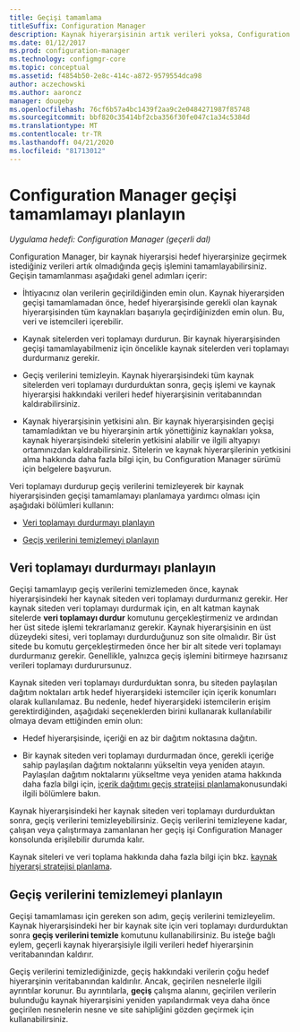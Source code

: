 ```yaml
---
title: Geçişi tamamlama
titleSuffix: Configuration Manager
description: Kaynak hiyerarşisinin artık verileri yoksa, Configuration Manager geçerli dal hedefi hiyerarşisine geçişi nasıl tamamlayacağınızı öğrenin.
ms.date: 01/12/2017
ms.prod: configuration-manager
ms.technology: configmgr-core
ms.topic: conceptual
ms.assetid: f4854b50-2e8c-414c-a872-9579554dca98
author: aczechowski
ms.author: aaroncz
manager: dougeby
ms.openlocfilehash: 76cf6b57a4bc1439f2aa9c2e0484271987f85748
ms.sourcegitcommit: bbf820c35414bf2cba356f30fe047c1a34c5384d
ms.translationtype: MT
ms.contentlocale: tr-TR
ms.lasthandoff: 04/21/2020
ms.locfileid: "81713012"
---
```

# <a name="plan-to-complete-migration-in-configuration-manager"></a>Configuration Manager geçişi tamamlamayı planlayın

*Uygulama hedefi: Configuration Manager (geçerli dal)*

Configuration Manager, bir kaynak hiyerarşisi hedef hiyerarşinize geçirmek istediğiniz verileri artık olmadığında geçiş işlemini tamamlayabilirsiniz. Geçişin tamamlanması aşağıdaki genel adımları içerir:  

-   İhtiyacınız olan verilerin geçirildiğinden emin olun. Kaynak hiyerarşiden geçişi tamamlamadan önce, hedef hiyerarşisinde gerekli olan kaynak hiyerarşisinden tüm kaynakları başarıyla geçirdiğinizden emin olun. Bu, veri ve istemcileri içerebilir.  

-   Kaynak sitelerden veri toplamayı durdurun. Bir kaynak hiyerarşisinden geçişi tamamlayabilmeniz için öncelikle kaynak sitelerden veri toplamayı durdurmanız gerekir.  

-   Geçiş verilerini temizleyin. Kaynak hiyerarşisindeki tüm kaynak sitelerden veri toplamayı durdurduktan sonra, geçiş işlemi ve kaynak hiyerarşisi hakkındaki verileri hedef hiyerarşisinin veritabanından kaldırabilirsiniz.  

-   Kaynak hiyerarşisinin yetkisini alın. Bir kaynak hiyerarşisinden geçişi tamamladıktan ve bu hiyerarşinin artık yönettiğiniz kaynakları yoksa, kaynak hiyerarşisindeki sitelerin yetkisini alabilir ve ilgili altyapıyı ortamınızdan kaldırabilirsiniz. Sitelerin ve kaynak hiyerarşilerinin yetkisini alma hakkında daha fazla bilgi için, bu Configuration Manager sürümü için belgelere başvurun.  

Veri toplamayı durdurup geçiş verilerini temizleyerek bir kaynak hiyerarşisinden geçişi tamamlamayı planlamaya yardımcı olması için aşağıdaki bölümleri kullanın:  

-   [Veri toplamayı durdurmayı planlayın](#Plan_to_Stop_Data_Gath)  

-   [Geçiş verilerini temizlemeyi planlayın](#Plan_to_clean_up)  

##  <a name="plan-to-stop-gathering-data"></a><a name="Plan_to_Stop_Data_Gath"></a>Veri toplamayı durdurmayı planlayın  
 Geçişi tamamlayıp geçiş verilerini temizlemeden önce, kaynak hiyerarşisindeki her kaynak siteden veri toplamayı durdurmanız gerekir. Her kaynak siteden veri toplamayı durdurmak için, en alt katman kaynak sitelerde **veri toplamayı durdur** komutunu gerçekleştirmeniz ve ardından her üst sitede işlemi tekrarlamanız gerekir. Kaynak hiyerarşisinin en üst düzeydeki sitesi, veri toplamayı durdurduğunuz son site olmalıdır. Bir üst sitede bu komutu gerçekleştirmeden önce her bir alt sitede veri toplamayı durdurmanız gerekir. Genellikle, yalnızca geçiş işlemini bitirmeye hazırsanız verileri toplamayı durdurursunuz.  

 Kaynak siteden veri toplamayı durdurduktan sonra, bu siteden paylaşılan dağıtım noktaları artık hedef hiyerarşideki istemciler için içerik konumları olarak kullanılamaz. Bu nedenle, hedef hiyerarşideki istemcilerin erişim gerektirdiğinden, aşağıdaki seçeneklerden birini kullanarak kullanılabilir olmaya devam ettiğinden emin olun:  

-   Hedef hiyerarşisinde, içeriği en az bir dağıtım noktasına dağıtın.  

-   Bir kaynak siteden veri toplamayı durdurmadan önce, gerekli içeriğe sahip paylaşılan dağıtım noktalarını yükseltin veya yeniden atayın. Paylaşılan dağıtım noktalarını yükseltme veya yeniden atama hakkında daha fazla bilgi için, [içerik dağıtımı geçiş stratejisi planlama](../../core/migration/planning-a-content-deployment-migration-strategy.md)konusundaki ilgili bölümlere bakın.  

Kaynak hiyerarşisindeki her kaynak siteden veri toplamayı durdurduktan sonra, geçiş verilerini temizleyebilirsiniz. Geçiş verilerini temizleyene kadar, çalışan veya çalıştırmaya zamanlanan her geçiş işi Configuration Manager konsolunda erişilebilir durumda kalır.  

Kaynak siteleri ve veri toplama hakkında daha fazla bilgi için bkz. [kaynak hiyerarşi stratejisi planlama](../../core/migration/planning-a-source-hierarchy-strategy.md).  

##  <a name="plan-to-clean-up-migration-data"></a><a name="Plan_to_clean_up"></a>Geçiş verilerini temizlemeyi planlayın  
 Geçişi tamamlaması için gereken son adım, geçiş verilerini temizleyelim. Kaynak hiyerarşisindeki her bir kaynak site için veri toplamayı durdurduktan sonra **geçiş verilerini temizle** komutunu kullanabilirsiniz. Bu isteğe bağlı eylem, geçerli kaynak hiyerarşisiyle ilgili verileri hedef hiyerarşinin veritabanından kaldırır.  

 Geçiş verilerini temizlediğinizde, geçiş hakkındaki verilerin çoğu hedef hiyerarşinin veritabanından kaldırılır. Ancak, geçirilen nesnelerle ilgili ayrıntılar korunur. Bu ayrıntılarla, **geçiş** çalışma alanını, geçirilen verilerin bulunduğu kaynak hiyerarşisini yeniden yapılandırmak veya daha önce geçirilen nesnelerin nesne ve site sahipliğini gözden geçirmek için kullanabilirsiniz.  

